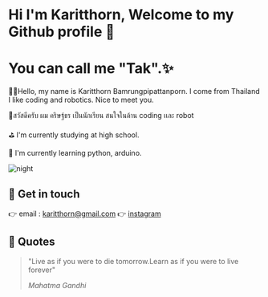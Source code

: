 # Hi I'm Karitthorn, Welcome to my Github profile 👋
# You can call me "Tak".✨

🙋‍♂️Hello, my name is Karitthorn Bamrungpipattanporn. I come from Thailand
I like coding and robotics. Nice to meet you.

🙋‍สวัสดีครับ ผม คริษฐ์ธร เป็นนักเรียน สนใจในด้าน coding เเละ robot

⛳ I'm currently studying at high school.

🌱 I'm currently learning python, arduino.

![night](https://upload.wikimedia.org/wikipedia/commons/b/b3/Sanfran-night.jpg)

## 🌟 Get in touch

👉 email : karitthorn@gmail.com
👉 [instagram](https://www.instagram.com/karitthorn/)

## 🌝 Quotes
>"Live as if you were to die tomorrow.Learn as if you were to live forever"
>
>*Mahatma Gandhi*



